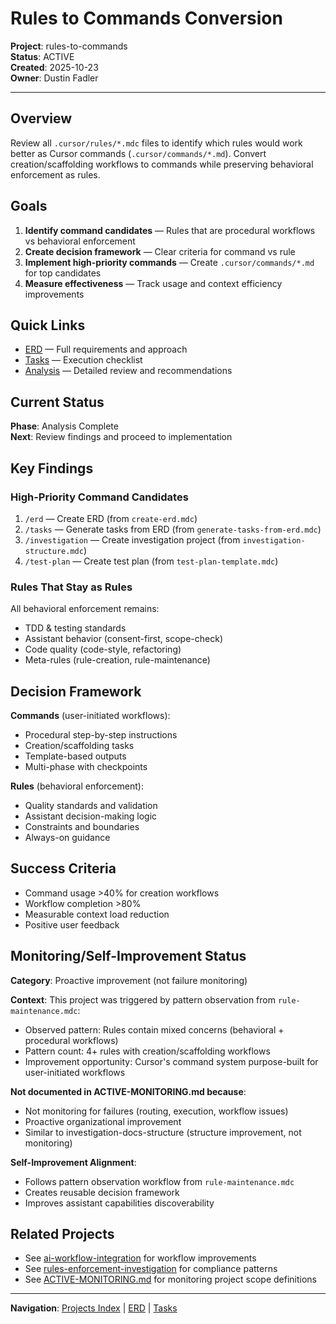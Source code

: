 # Rules to Commands Conversion

**Project**: rules-to-commands  
**Status**: ACTIVE  
**Created**: 2025-10-23  
**Owner**: Dustin Fadler

---

## Overview

Review all `.cursor/rules/*.mdc` files to identify which rules would work better as Cursor commands (`.cursor/commands/*.md`). Convert creation/scaffolding workflows to commands while preserving behavioral enforcement as rules.

## Goals

1. **Identify command candidates** — Rules that are procedural workflows vs behavioral enforcement
2. **Create decision framework** — Clear criteria for command vs rule
3. **Implement high-priority commands** — Create `.cursor/commands/*.md` for top candidates
4. **Measure effectiveness** — Track usage and context efficiency improvements

## Quick Links

- [ERD](./erd.md) — Full requirements and approach
- [Tasks](./tasks.md) — Execution checklist
- [Analysis](./command-candidates-analysis.md) — Detailed review and recommendations

## Current Status

**Phase**: Analysis Complete  
**Next**: Review findings and proceed to implementation

## Key Findings

### High-Priority Command Candidates

1. `/erd` — Create ERD (from `create-erd.mdc`)
2. `/tasks` — Generate tasks from ERD (from `generate-tasks-from-erd.mdc`)
3. `/investigation` — Create investigation project (from `investigation-structure.mdc`)
4. `/test-plan` — Create test plan (from `test-plan-template.mdc`)

### Rules That Stay as Rules

All behavioral enforcement remains:

- TDD & testing standards
- Assistant behavior (consent-first, scope-check)
- Code quality (code-style, refactoring)
- Meta-rules (rule-creation, rule-maintenance)

## Decision Framework

**Commands** (user-initiated workflows):

- Procedural step-by-step instructions
- Creation/scaffolding tasks
- Template-based outputs
- Multi-phase with checkpoints

**Rules** (behavioral enforcement):

- Quality standards and validation
- Assistant decision-making logic
- Constraints and boundaries
- Always-on guidance

## Success Criteria

- Command usage >40% for creation workflows
- Workflow completion >80%
- Measurable context load reduction
- Positive user feedback

## Monitoring/Self-Improvement Status

**Category**: Proactive improvement (not failure monitoring)

**Context**: This project was triggered by pattern observation from `rule-maintenance.mdc`:

- Observed pattern: Rules contain mixed concerns (behavioral + procedural workflows)
- Pattern count: 4+ rules with creation/scaffolding workflows
- Improvement opportunity: Cursor's command system purpose-built for user-initiated workflows

**Not documented in ACTIVE-MONITORING.md because**:

- Not monitoring for failures (routing, execution, workflow issues)
- Proactive organizational improvement
- Similar to investigation-docs-structure (structure improvement, not monitoring)

**Self-Improvement Alignment**:

- Follows pattern observation workflow from `rule-maintenance.mdc`
- Creates reusable decision framework
- Improves assistant capabilities discoverability

## Related Projects

- See [ai-workflow-integration](../_archived/2025/ai-workflow-integration/) for workflow improvements
- See [rules-enforcement-investigation](../rules-enforcement-investigation/) for compliance patterns
- See [ACTIVE-MONITORING.md](../ACTIVE-MONITORING.md) for monitoring project scope definitions

---

**Navigation**: [Projects Index](../README.md) | [ERD](./erd.md) | [Tasks](./tasks.md)

